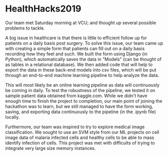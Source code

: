# HealthHacks2019

Our team met Saturday morning at VCU; and thought up several possible problems to tackle.

A big issue in healthcare is that there is little to efficient follow up for patients on a daily basis post surgery. To solve this issue, our team came up with creating a simple form that patients can fill out on a daily basis recording how they feel and such. We built the form using Django (in Python), which automatically saves the data in "Models" (can be thought of as tables in a relational database). We then added code that will help to export the data in these back-end models into csv files, which will be put through an end-to-end machine learning pipeline to help analyze the data.

This will most likely be an online learning pipeline as data will continuously be coming in daily. To test the robustness of the pipeline, we tested it on sample patient data obtained from kaggle.com. While we didn't have enough time to finish the project to completion, our main point of joining the hackathon was to learn, but we still managed to have the form working, saving, and exporting data continuously to the pipeline (in the .ipynb file) locally.

Furthermore, our team was inspired to try to explore medical image classification. We sought to use an SVM style from our ML projects on cell image data of malaria infected cells and healthy cells to be able to mass identify infection of cells. This project was met with difficults of trying to integrate very large size memory instances.
